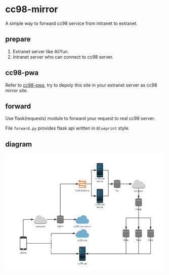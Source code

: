 # cc98-mirror

A simple way to forward cc98 service from intranet to extranet.

## prepare

1. Extranet server like AliYun.
2. Intranet server who can connect to cc98 server.

## cc98-pwa

Refer to [cc98-pwa](https://github.com/ZJU-CC98/CC98-PWA), try to depoly this site in your extranet server as cc98 mirror site.

## forward

Use flask(requests) module to forward your request to real cc98 server.

File `forward.py` provides flask api written in `Blueprint` style.

## diagram

![](diagram.jpg)
